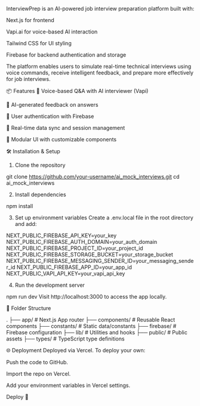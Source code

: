 InterviewPrep is an AI-powered job interview preparation platform built with:

Next.js for frontend

Vapi.ai for voice-based AI interaction

Tailwind CSS for UI styling

Firebase for backend authentication and storage

The platform enables users to simulate real-time technical interviews using voice commands, receive intelligent feedback, and prepare more effectively for job interviews.

📦 Features
🎤 Voice-based Q&A with AI interviewer (Vapi)

🧠 AI-generated feedback on answers

👤 User authentication with Firebase

💾 Real-time data sync and session management

🧩 Modular UI with customizable components

🛠️ Installation & Setup
1. Clone the repository

git clone https://github.com/your-username/ai_mock_interviews.git
cd ai_mock_interviews

2. Install dependencies

npm install

3. Set up environment variables
Create a .env.local file in the root directory and add:

NEXT_PUBLIC_FIREBASE_API_KEY=your_key
NEXT_PUBLIC_FIREBASE_AUTH_DOMAIN=your_auth_domain
NEXT_PUBLIC_FIREBASE_PROJECT_ID=your_project_id
NEXT_PUBLIC_FIREBASE_STORAGE_BUCKET=your_storage_bucket
NEXT_PUBLIC_FIREBASE_MESSAGING_SENDER_ID=your_messaging_sender_id
NEXT_PUBLIC_FIREBASE_APP_ID=your_app_id
NEXT_PUBLIC_VAPI_API_KEY=your_vapi_api_key

4. Run the development server

npm run dev
Visit http://localhost:3000 to access the app locally.

📁 Folder Structure

.
├── app/                    # Next.js App router
├── components/             # Reusable React components
├── constants/              # Static data/constants
├── firebase/               # Firebase configuration
├── lib/                    # Utilities and hooks
├── public/                 # Public assets
├── types/                  # TypeScript type definitions

🌐 Deployment
Deployed via Vercel. To deploy your own:

Push the code to GitHub.

Import the repo on Vercel.

Add your environment variables in Vercel settings.

Deploy 🚀

